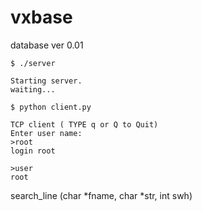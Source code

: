 vxbase
========================
database ver 0.01
```
$ ./server

Starting server.
waiting...

```
```
$ python client.py

TCP client ( TYPE q or Q to Quit)
Enter user name: 
>root
login root

>user
root
```


search_line (char  *fname, char  *str, int  swh)
